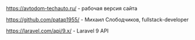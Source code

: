 https://avtodom-techauto.ru/ - рабочая версия сайта

https://github.com/patap1955/ - Михаил Слободчиков, fullstack-developer

https://laravel.com/api/9.x/ - Laravel 9 API